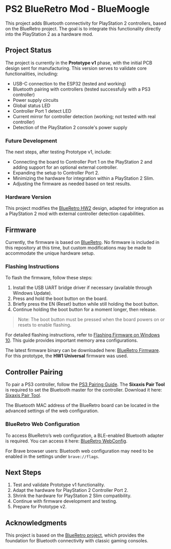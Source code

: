 # PS2 BlueRetro Mod - BlueMoogle

This project adds Bluetooth connectivity for PlayStation 2 controllers, based on the BlueRetro project. The goal is to integrate this functionality directly into the PlayStation 2 as a hardware mod.

## Project Status

The project is currently in the **Prototype v1** phase, with the initial PCB design sent for manufacturing. This version serves to validate core functionalities, including:

- USB-C connection to the ESP32 (tested and working)
- Bluetooth pairing with controllers (tested successfully with a PS3 controller)
- Power supply circuits
- Global status LED
- Controller Port 1 detect LED
- Current mirror for controller detection (working; not tested with real controller)
- Detection of the PlayStation 2 console's power supply

### Future Development

The next steps, after testing Prototype v1, include:

- Connecting the board to Controller Port 1 on the PlayStation 2 and adding support for an optional external controller.
- Expanding the setup to Controller Port 2.
- Minimizing the hardware for integration within a PlayStation 2 Slim.
- Adjusting the firmware as needed based on test results.

### Hardware Version

This project modifies the [BlueRetro HW2](https://github.com/darthcloud/BlueRetro/wiki#2---building-hardware-hw2) design, adapted for integration as a PlayStation 2 mod with external controller detection capabilities.

## Firmware

Currently, the firmware is based on [BlueRetro](https://github.com/darthcloud/BlueRetro). No firmware is included in this repository at this time, but custom modifications may be made to accommodate the unique hardware setup.

### Flashing Instructions

To flash the firmware, follow these steps:

1. Install the USB UART bridge driver if necessary (available through Windows Update).
2. Press and hold the boot button on the board.
3. Briefly press the EN (Reset) button while still holding the boot button.
4. Continue holding the boot button for a moment longer, then release.

> Note: The boot button must be pressed when the board powers on or resets to enable flashing.

For detailed flashing instructions, refer to [Flashing Firmware on Windows 10](https://github.com/darthcloud/BlueRetro/wiki/Flashing-firmware-Windows-10). This guide provides important memory area configurations.

The latest firmware binary can be downloaded here: [BlueRetro Firmware](https://darthcloud.itch.io/blueretro). For this prototype, the **HW1 Universal** firmware was used.

## Controller Pairing

To pair a PS3 controller, follow the [PS3 Pairing Guide](https://github.com/darthcloud/BlueRetro/wiki/Controller-pairing-guide#2---ps3-pairing-guide). The **Sixaxis Pair Tool** is required to set the Bluetooth master for the controller. Download it here: [Sixaxis Pair Tool](https://sixaxispairtool.en.lo4d.com/windows#:~:text=The%20Sixaxis%20Pair%20Tool%20is,games%20with%20your%20PS3%20controller).

The Bluetooth MAC address of the BlueRetro board can be located in the advanced settings of the web configuration.

### BlueRetro Web Configuration

To access BlueRetro’s web configuration, a BLE-enabled Bluetooth adapter is required. You can access it here: [BlueRetro WebConfig](https://blueretro.io/).

For Brave browser users: Bluetooth web configuration may need to be enabled in the settings under `brave://flags`.

## Next Steps

1. Test and validate Prototype v1 functionality.
2. Adapt the hardware for PlayStation 2 Controller Port 2.
3. Shrink the hardware for PlayStation 2 Slim compatibility.
4. Continue with firmware development and testing.
5. Prepare for Prototype v2.

## Acknowledgments

This project is based on the [BlueRetro project](https://github.com/darthcloud/BlueRetro), which provides the foundation for Bluetooth connectivity with classic gaming consoles.
